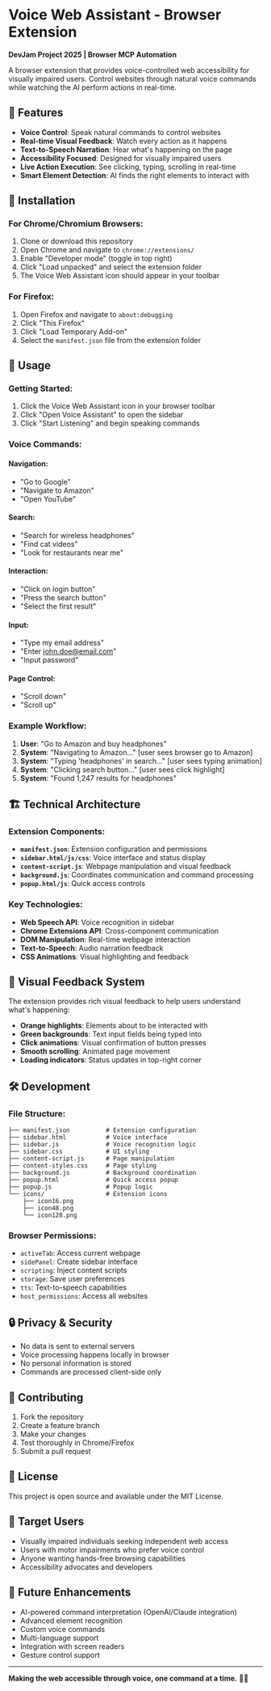 # Voice Web Assistant - Browser Extension

**DevJam Project 2025 | Browser MCP Automation**

A browser extension that provides voice-controlled web accessibility for visually impaired users. Control websites through natural voice commands while watching the AI perform actions in real-time.

## 🎯 Features

- **Voice Control**: Speak natural commands to control websites
- **Real-time Visual Feedback**: Watch every action as it happens
- **Text-to-Speech Narration**: Hear what's happening on the page
- **Accessibility Focused**: Designed for visually impaired users
- **Live Action Execution**: See clicking, typing, scrolling in real-time
- **Smart Element Detection**: AI finds the right elements to interact with

## 🚀 Installation

### For Chrome/Chromium Browsers:

1. Clone or download this repository
2. Open Chrome and navigate to `chrome://extensions/`
3. Enable "Developer mode" (toggle in top right)
4. Click "Load unpacked" and select the extension folder
5. The Voice Web Assistant icon should appear in your toolbar

### For Firefox:

1. Open Firefox and navigate to `about:debugging`
2. Click "This Firefox"
3. Click "Load Temporary Add-on"
4. Select the `manifest.json` file from the extension folder

## 🎤 Usage

### Getting Started:
1. Click the Voice Web Assistant icon in your browser toolbar
2. Click "Open Voice Assistant" to open the sidebar
3. Click "Start Listening" and begin speaking commands

### Voice Commands:

#### Navigation:
- "Go to Google"
- "Navigate to Amazon"
- "Open YouTube"

#### Search:
- "Search for wireless headphones"
- "Find cat videos"
- "Look for restaurants near me"

#### Interaction:
- "Click on login button"
- "Press the search button"
- "Select the first result"

#### Input:
- "Type my email address"
- "Enter john.doe@email.com"
- "Input password"

#### Page Control:
- "Scroll down"
- "Scroll up"

### Example Workflow:
1. **User**: "Go to Amazon and buy headphones"
2. **System**: "Navigating to Amazon..." [user sees browser go to Amazon]
3. **System**: "Typing 'headphones' in search..." [user sees typing animation]
4. **System**: "Clicking search button..." [user sees click highlight]
5. **System**: "Found 1,247 results for headphones"

## 🏗️ Technical Architecture

### Extension Components:

- **`manifest.json`**: Extension configuration and permissions
- **`sidebar.html/js/css`**: Voice interface and status display
- **`content-script.js`**: Webpage manipulation and visual feedback
- **`background.js`**: Coordinates communication and command processing
- **`popup.html/js`**: Quick access controls

### Key Technologies:

- **Web Speech API**: Voice recognition in sidebar
- **Chrome Extensions API**: Cross-component communication
- **DOM Manipulation**: Real-time webpage interaction
- **Text-to-Speech**: Audio narration feedback
- **CSS Animations**: Visual highlighting and feedback

## 🎨 Visual Feedback System

The extension provides rich visual feedback to help users understand what's happening:

- **Orange highlights**: Elements about to be interacted with
- **Green backgrounds**: Text input fields being typed into
- **Click animations**: Visual confirmation of button presses
- **Smooth scrolling**: Animated page movement
- **Loading indicators**: Status updates in top-right corner

## 🛠️ Development

### File Structure:
```
├── manifest.json          # Extension configuration
├── sidebar.html           # Voice interface
├── sidebar.js             # Voice recognition logic
├── sidebar.css            # UI styling
├── content-script.js      # Page manipulation
├── content-styles.css     # Page styling
├── background.js          # Background coordination
├── popup.html             # Quick access popup
├── popup.js               # Popup logic
└── icons/                 # Extension icons
    ├── icon16.png
    ├── icon48.png
    └── icon128.png
```

### Browser Permissions:
- `activeTab`: Access current webpage
- `sidePanel`: Create sidebar interface
- `scripting`: Inject content scripts
- `storage`: Save user preferences
- `tts`: Text-to-speech capabilities
- `host_permissions`: Access all websites

## 🔒 Privacy & Security

- No data is sent to external servers
- Voice processing happens locally in browser
- No personal information is stored
- Commands are processed client-side only

## 🤝 Contributing

1. Fork the repository
2. Create a feature branch
3. Make your changes
4. Test thoroughly in Chrome/Firefox
5. Submit a pull request

## 📝 License

This project is open source and available under the MIT License.

## 🎯 Target Users

- Visually impaired individuals seeking independent web access
- Users with motor impairments who prefer voice control
- Anyone wanting hands-free browsing capabilities
- Accessibility advocates and developers

## 🔮 Future Enhancements

- AI-powered command interpretation (OpenAI/Claude integration)
- Advanced element recognition
- Custom voice commands
- Multi-language support
- Integration with screen readers
- Gesture control support

---

**Making the web accessible through voice, one command at a time.** 🎤✨
